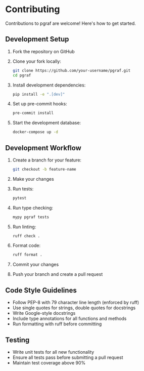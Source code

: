 # Contributing

Contributions to pgraf are welcome! Here's how to get started.

## Development Setup

1. Fork the repository on GitHub
2. Clone your fork locally:

   ```bash
   git clone https://github.com/your-username/pgraf.git
   cd pgraf
   ```

3. Install development dependencies:

   ```bash
   pip install -e ".[dev]"
   ```

4. Set up pre-commit hooks:

   ```bash
   pre-commit install
   ```

5. Start the development database:

   ```bash
   docker-compose up -d
   ```

## Development Workflow

1. Create a branch for your feature:

   ```bash
   git checkout -b feature-name
   ```

2. Make your changes
3. Run tests:

   ```bash
   pytest
   ```

4. Run type checking:

   ```bash
   mypy pgraf tests
   ```

5. Run linting:

   ```bash
   ruff check .
   ```

6. Format code:

   ```bash
   ruff format .
   ```

7. Commit your changes
8. Push your branch and create a pull request

## Code Style Guidelines

* Follow PEP-8 with 79 character line length (enforced by ruff)
* Use single quotes for strings, double quotes for docstrings
* Write Google-style docstrings
* Include type annotations for all functions and methods
* Run formatting with ruff before committing

## Testing

* Write unit tests for all new functionality
* Ensure all tests pass before submitting a pull request
* Maintain test coverage above 90%
